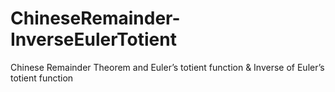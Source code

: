 # ChineseRemainder-InverseEulerTotient
 Chinese Remainder Theorem and Euler’s totient function &amp; Inverse of Euler’s totient function
